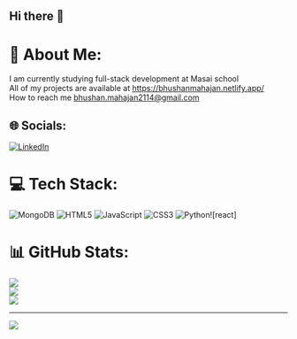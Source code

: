 ## Hi there 👋

<!--
**bhushan2196/bhushan2196** is a ✨ _special_ ✨ repository because its `README.md` (this file) appears on your GitHub profile.

Here are some ideas to get you started:

- 🔭 I’m currently working on ...
- 🌱 I’m currently learning ...
- 👯 I’m looking to collaborate on ...
- 🤔 I’m looking for help with ...
- 💬 Ask me about ...
- 📫 How to reach me: ...
- 😄 Pronouns: ...
- ⚡ Fun fact: ...
-->
# 💫 About Me:
I am currently studying full-stack development at Masai school<br> All of my projects are available at https://bhushanmahajan.netlify.app/<br> How to reach me bhushan.mahajan2114@gmail.com


## 🌐 Socials:
[![LinkedIn](https://img.shields.io/badge/LinkedIn-%230077B5.svg?logo=linkedin&logoColor=white)](https://linkedin.com/in/www.linkedin.com/in/bhushan-mahajan-283004114/) 

# 💻 Tech Stack:
![MongoDB](https://img.shields.io/badge/MongoDB-%234ea94b.svg?style=for-the-badge&logo=mongodb&logoColor=white) ![HTML5](https://img.shields.io/badge/html5-%23E34F26.svg?style=for-the-badge&logo=html5&logoColor=white) ![JavaScript](https://img.shields.io/badge/javascript-%23323330.svg?style=for-the-badge&logo=javascript&logoColor=%23F7DF1E) ![CSS3](https://img.shields.io/badge/css3-%231572B6.svg?style=for-the-badge&logo=css3&logoColor=white) ![Python](https://img.shields.io/badge/python-3670A0?style=for-the-badge&logo=python&logoColor=ffdd54)![react]
# 📊 GitHub Stats:
![](https://github-readme-stats.vercel.app/api?username=bhushan2196&theme=dark&hide_border=false&include_all_commits=false&count_private=false)<br/>
![](https://github-readme-streak-stats.herokuapp.com/?user=bhushan2196&theme=dark&hide_border=false)<br/>
![](https://github-readme-stats.vercel.app/api/top-langs/?username=bhushan2196&theme=dark&hide_border=false&include_all_commits=false&count_private=false&layout=compact)

---
[![](https://visitcount.itsvg.in/api?id=bhushan2196&icon=0&color=0)](https://visitcount.itsvg.in)

<!-- Proudly created with GPRM ( https://gprm.itsvg.in ) -->
